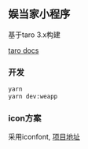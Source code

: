 ## 娱当家小程序

基于taro 3.x构建

[taro docs](https://taro-docs.jd.com/taro/docs/README)

### 开发

```bash
yarn
yarn dev:weapp
```

### icon方案
采用iconfont, [项目地址](https://www.iconfont.cn/manage/index?manage_type=myprojects&projectId=2629008&keyword=&project_type=&page=)
